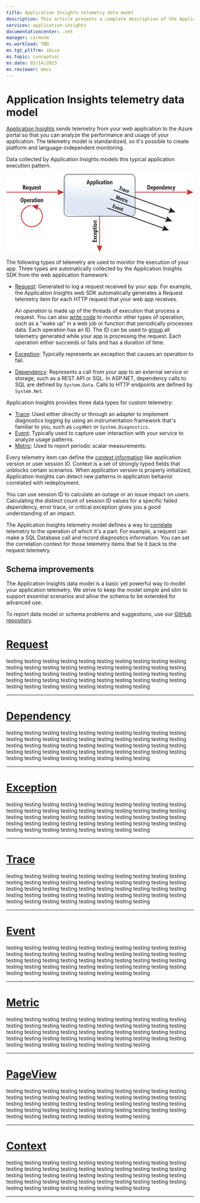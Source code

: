 ```yaml
---
title: Application Insights telemetry data model
description: This article presents a complete description of the Application Insights telemetry data model.
services: application-insights
documentationcenter: .net
manager: carmonm
ms.workload: TBD
ms.tgt_pltfrm: ibiza
ms.topic: conceptual
ms.date: 03/14/2023
ms.reviewer: mmcc
---
```

# Application Insights telemetry data model

[Application Insights](./app-insights-overview.md) sends telemetry from your web application to the Azure portal so that you can analyze the performance and usage of your application. The telemetry model is standardized, so it's possible to create platform and language-independent monitoring.

Data collected by Application Insights models this typical application execution pattern.

![Diagram that shows an Application Insights telemetry data model.](./media/data-model/application-insights-data-model.png)

The following types of telemetry are used to monitor the execution of your app. Three types are automatically collected by the Application Insights SDK from the web application framework:

* [Request](data-model-request-telemetry.md): Generated to log a request received by your app. For example, the Application Insights web SDK automatically generates a Request telemetry item for each HTTP request that your web app receives.

    An *operation* is made up of the threads of execution that process a request. You can also [write code](./api-custom-events-metrics.md#trackrequest) to monitor other types of operation, such as a "wake up" in a web job or function that periodically processes data. Each operation has an ID. The ID can be used to [group](./correlation.md) all telemetry generated while your app is processing the request. Each operation either succeeds or fails and has a duration of time.
* [Exception](data-model-exception-telemetry.md): Typically represents an exception that causes an operation to fail.
* [Dependency](data-model-dependency-telemetry.md): Represents a call from your app to an external service or storage, such as a REST API or SQL. In ASP.NET, dependency calls to SQL are defined by `System.Data`. Calls to HTTP endpoints are defined by `System.Net`.

Application Insights provides three data types for custom telemetry:

* [Trace](data-model-trace-telemetry.md): Used either directly or through an adapter to implement diagnostics logging by using an instrumentation framework that's familiar to you, such as `Log4Net` or `System.Diagnostics`.
* [Event](data-model-event-telemetry.md): Typically used to capture user interaction with your service to analyze usage patterns.
* [Metric](data-model-metric-telemetry.md): Used to report periodic scalar measurements.

Every telemetry item can define the [context information](data-model-context.md) like application version or user session ID. Context is a set of strongly typed fields that unblocks certain scenarios. When application version is properly initialized, Application Insights can detect new patterns in application behavior correlated with redeployment.

You can use session ID to calculate an outage or an issue impact on users. Calculating the distinct count of session ID values for a specific failed dependency, error trace, or critical exception gives you a good understanding of an impact.

The Application Insights telemetry model defines a way to [correlate](./correlation.md) telemetry to the operation of which it's a part. For example, a request can make a SQL Database call and record diagnostics information. You can set the correlation context for those telemetry items that tie it back to the request telemetry.

## Schema improvements

The Application Insights data model is a basic yet powerful way to model your application telemetry. We strive to keep the model simple and slim to support essential scenarios and allow the schema to be extended for advanced use.

To report data model or schema problems and suggestions, use our [GitHub repository](https://github.com/microsoft/ApplicationInsights-dotnet/issues/new/choose).

# [Request](#tab/request)

testing testing testing testing testing testing testing testing testing testing testing testing testing testing testing testing testing testing testing testing testing testing testing testing testing testing testing testing testing testing testing testing testing testing testing testing testing testing testing testing testing testing testing testing testing testing testing testing 

---

# [Dependency](#tab/dependency)

testing testing testing testing testing testing testing testing testing testing testing testing testing testing testing testing testing testing testing testing testing testing testing testing testing testing testing testing testing testing testing testing testing testing testing testing testing testing testing testing testing testing testing testing testing testing testing testing 

---

# [Exception](#tab/exception)

testing testing testing testing testing testing testing testing testing testing testing testing testing testing testing testing testing testing testing testing testing testing testing testing testing testing testing testing testing testing testing testing testing testing testing testing testing testing testing testing testing testing testing testing testing testing testing testing 

---

# [Trace](#tab/trace)

testing testing testing testing testing testing testing testing testing testing testing testing testing testing testing testing testing testing testing testing testing testing testing testing testing testing testing testing testing testing testing testing testing testing testing testing testing testing testing testing testing testing testing testing testing testing testing testing 

---

# [Event](#tab/event)

testing testing testing testing testing testing testing testing testing testing testing testing testing testing testing testing testing testing testing testing testing testing testing testing testing testing testing testing testing testing testing testing testing testing testing testing testing testing testing testing testing testing testing testing testing testing testing testing 

---

# [Metric](#tab/metric)

testing testing testing testing testing testing testing testing testing testing testing testing testing testing testing testing testing testing testing testing testing testing testing testing testing testing testing testing testing testing testing testing testing testing testing testing testing testing testing testing testing testing testing testing testing testing testing testing 

---

# [PageView](#tab/pageview)

testing testing testing testing testing testing testing testing testing testing testing testing testing testing testing testing testing testing testing testing testing testing testing testing testing testing testing testing testing testing testing testing testing testing testing testing testing testing testing testing testing testing testing testing testing testing testing testing 

---

# [Context](#tab/context)

testing testing testing testing testing testing testing testing testing testing testing testing testing testing testing testing testing testing testing testing testing testing testing testing testing testing testing testing testing testing testing testing testing testing testing testing testing testing testing testing testing testing testing testing testing testing testing testing 

---
